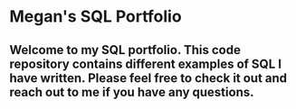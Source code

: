 # Megan's SQL Portfolio

## Welcome to my SQL portfolio.  This code repository contains different examples of SQL I have written.  Please feel free to check it out and reach out to me if you have any questions.
